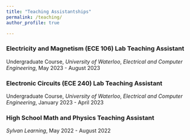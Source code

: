 ```yaml
---
title: "Teaching Assistantships"
permalink: /teaching/
author_profile: true

---
```


### Electricity and Magnetism (ECE 106) Lab Teaching Assistant
Undergraduate Course, *University of Waterloo*, *Electrical and Computer Engineering*, May 2023 - August 2023

### Electronic Circuits (ECE 240) Lab Teaching Assistant
Undergraduate Course, *University of Waterloo*, *Electrical and Computer Engineering*, January 2023 - April 2023

### High School Math and Physics Teaching Assistant
*Sylvan Learning*, May 2022 - August 2022
